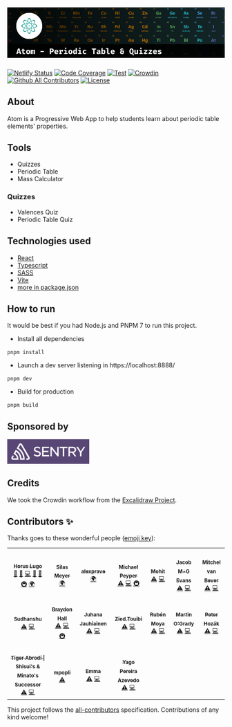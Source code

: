 # ![Atom - Periodic Table & Quizzes](./docs/header.png)

[![Netlify Status][netlify-badge]][netlify]
[![Code Coverage][coverage-badge]][coverage]
[![Test](https://github.com/HorusGoul/atom-pwa/actions/workflows/test.yml/badge.svg)](https://github.com/HorusGoul/atom-pwa/actions/workflows/test.yml)
[![Crowdin][crowdin-badge]][crowdin]
[![Github All Contributors][all-contributors-badge]](#contributors)
[![License][license-badge]][license]

## About

Atom is a Progressive Web App to help students learn about periodic table elements' properties.

## Tools

- Quizzes
- Periodic Table
- Mass Calculator

### Quizzes

- Valences Quiz
- Periodic Table Quiz

## Technologies used

- [React](https://reactjs.org/)
- [Typescript](https://www.typescriptlang.org/)
- [SASS](https://sass-lang.com/)
- [Vite](https://vitejs.dev/)
- [more in package.json](./package.json)

## How to run

It would be best if you had Node.js and PNPM 7 to run this project.

- Install all dependencies

```
pnpm install
```

- Launch a dev server listening in https://localhost:8888/

```
pnpm dev
```

- Build for production

```
pnpm build
```

## Sponsored by

<!-- SENTRY -->

<a href="https://sentry.io" aria-label="Sentry">
  <img src="./docs/sentry.png" alt="Sentry logo" width="190px">
</a>

## Credits

We took the Crowdin workflow from the [Excalidraw Project](https://github.com/excalidraw/excalidraw/tree/master/src/locales).

## Contributors ✨

Thanks goes to these wonderful people ([emoji key](https://allcontributors.org/docs/en/emoji-key)):

<!-- ALL-CONTRIBUTORS-LIST:START - Do not remove or modify this section -->
<!-- prettier-ignore-start -->
<!-- markdownlint-disable -->
<table>
  <tr>
    <td align="center"><a href="https://horus.dev"><img src="https://avatars.githubusercontent.com/u/6759612?v=4?s=100" width="100px;" alt=""/><br /><sub><b>Horus Lugo</b></sub></a><br /><a href="#maintenance-HorusGoul" title="Maintenance">🚧</a> <a href="#ideas-HorusGoul" title="Ideas, Planning, & Feedback">🤔</a> <a href="https://github.com/HorusGoul/atom-pwa/commits?author=HorusGoul" title="Code">💻</a> <a href="#design-HorusGoul" title="Design">🎨</a> <a href="https://github.com/HorusGoul/atom-pwa/pulls?q=is%3Apr+reviewed-by%3AHorusGoul" title="Reviewed Pull Requests">👀</a> <a href="#infra-HorusGoul" title="Infrastructure (Hosting, Build-Tools, etc)">🚇</a> <a href="#translation-HorusGoul" title="Translation">🌍</a></td>
    <td align="center"><a href="http://silas229.me"><img src="https://avatars.githubusercontent.com/u/23215125?v=4?s=100" width="100px;" alt=""/><br /><sub><b>Silas Meyer</b></sub></a><br /><a href="#translation-silas229" title="Translation">🌍</a></td>
    <td align="center"><a href="https://github.com/alexprave"><img src="https://avatars.githubusercontent.com/u/58376231?v=4?s=100" width="100px;" alt=""/><br /><sub><b>alexprave</b></sub></a><br /><a href="#translation-alexprave" title="Translation">🌍</a></td>
    <td align="center"><a href="https://github.com/mpeyper"><img src="https://avatars.githubusercontent.com/u/23029903?v=4?s=100" width="100px;" alt=""/><br /><sub><b>Michael Peyper</b></sub></a><br /><a href="https://github.com/HorusGoul/atom-pwa/commits?author=mpeyper" title="Tests">⚠️</a> <a href="https://github.com/HorusGoul/atom-pwa/commits?author=mpeyper" title="Code">💻</a> <a href="#infra-mpeyper" title="Infrastructure (Hosting, Build-Tools, etc)">🚇</a></td>
    <td align="center"><a href="https://github.com/MohitPopli"><img src="https://avatars.githubusercontent.com/u/17976072?v=4?s=100" width="100px;" alt=""/><br /><sub><b>Mohit</b></sub></a><br /><a href="https://github.com/HorusGoul/atom-pwa/commits?author=MohitPopli" title="Tests">⚠️</a> <a href="https://github.com/HorusGoul/atom-pwa/commits?author=MohitPopli" title="Code">💻</a></td>
    <td align="center"><a href="https://dev.to/jacobmgevans"><img src="https://avatars.githubusercontent.com/u/27247160?v=4?s=100" width="100px;" alt=""/><br /><sub><b>Jacob M-G Evans</b></sub></a><br /><a href="https://github.com/HorusGoul/atom-pwa/commits?author=JacobMGEvans" title="Tests">⚠️</a> <a href="https://github.com/HorusGoul/atom-pwa/commits?author=JacobMGEvans" title="Code">💻</a></td>
    <td align="center"><a href="https://github.com/mitchelvanbever"><img src="https://avatars.githubusercontent.com/u/10127707?v=4?s=100" width="100px;" alt=""/><br /><sub><b>Mitchel van Bever</b></sub></a><br /><a href="https://github.com/HorusGoul/atom-pwa/commits?author=mitchelvanbever" title="Tests">⚠️</a> <a href="https://github.com/HorusGoul/atom-pwa/commits?author=mitchelvanbever" title="Code">💻</a></td>
  </tr>
  <tr>
    <td align="center"><a href="https://github.com/tsuki42"><img src="https://avatars.githubusercontent.com/u/22864071?v=4?s=100" width="100px;" alt=""/><br /><sub><b>Sudhanshu</b></sub></a><br /><a href="https://github.com/HorusGoul/atom-pwa/commits?author=tsuki42" title="Tests">⚠️</a> <a href="https://github.com/HorusGoul/atom-pwa/commits?author=tsuki42" title="Code">💻</a></td>
    <td align="center"><a href="https://github.com/nobrayner"><img src="https://avatars.githubusercontent.com/u/40751395?v=4?s=100" width="100px;" alt=""/><br /><sub><b>Braydon Hall</b></sub></a><br /><a href="https://github.com/HorusGoul/atom-pwa/commits?author=nobrayner" title="Tests">⚠️</a> <a href="https://github.com/HorusGoul/atom-pwa/commits?author=nobrayner" title="Code">💻</a> <a href="#infra-nobrayner" title="Infrastructure (Hosting, Build-Tools, etc)">🚇</a></td>
    <td align="center"><a href="https://github.com/juhanakristian"><img src="https://avatars.githubusercontent.com/u/544386?v=4?s=100" width="100px;" alt=""/><br /><sub><b>Juhana Jauhiainen</b></sub></a><br /><a href="https://github.com/HorusGoul/atom-pwa/commits?author=juhanakristian" title="Tests">⚠️</a> <a href="https://github.com/HorusGoul/atom-pwa/commits?author=juhanakristian" title="Code">💻</a></td>
    <td align="center"><a href="https://twitter.com/ZiedTouibi"><img src="https://avatars.githubusercontent.com/u/15978090?v=4?s=100" width="100px;" alt=""/><br /><sub><b>Zied.Touibi</b></sub></a><br /><a href="https://github.com/HorusGoul/atom-pwa/commits?author=ziedtouibi" title="Tests">⚠️</a> <a href="https://github.com/HorusGoul/atom-pwa/commits?author=ziedtouibi" title="Code">💻</a></td>
    <td align="center"><a href="https://rubenmoya.dev/"><img src="https://avatars.githubusercontent.com/u/905225?v=4?s=100" width="100px;" alt=""/><br /><sub><b>Rubén Moya</b></sub></a><br /><a href="https://github.com/HorusGoul/atom-pwa/commits?author=rubenmoya" title="Tests">⚠️</a> <a href="https://github.com/HorusGoul/atom-pwa/commits?author=rubenmoya" title="Code">💻</a></td>
    <td align="center"><a href="https://twitter.com/grady_lad"><img src="https://avatars.githubusercontent.com/u/6424060?v=4?s=100" width="100px;" alt=""/><br /><sub><b>Martin O'Grady</b></sub></a><br /><a href="https://github.com/HorusGoul/atom-pwa/commits?author=grady-lad" title="Tests">⚠️</a> <a href="https://github.com/HorusGoul/atom-pwa/commits?author=grady-lad" title="Code">💻</a></td>
    <td align="center"><a href="http://peter.hozak.info/"><img src="https://avatars.githubusercontent.com/u/1087670?v=4?s=100" width="100px;" alt=""/><br /><sub><b>Peter Hozák</b></sub></a><br /><a href="https://github.com/HorusGoul/atom-pwa/commits?author=Aprillion" title="Tests">⚠️</a> <a href="https://github.com/HorusGoul/atom-pwa/commits?author=Aprillion" title="Code">💻</a></td>
  </tr>
  <tr>
    <td align="center"><a href="https://tigerabrodi.dev/"><img src="https://avatars.githubusercontent.com/u/49603590?v=4?s=100" width="100px;" alt=""/><br /><sub><b>Tiger Abrodi &#124; Shisui's & Minato's Successor</b></sub></a><br /><a href="https://github.com/HorusGoul/atom-pwa/commits?author=tigerabrodi" title="Tests">⚠️</a> <a href="https://github.com/HorusGoul/atom-pwa/commits?author=tigerabrodi" title="Code">💻</a></td>
    <td align="center"><a href="https://github.com/Devil005"><img src="https://avatars.githubusercontent.com/u/58681803?v=4?s=100" width="100px;" alt=""/><br /><sub><b>mpopli</b></sub></a><br /><a href="https://github.com/HorusGoul/atom-pwa/commits?author=Devil005" title="Tests">⚠️</a></td>
    <td align="center"><a href="https://github.com/emma-r-slight"><img src="https://avatars.githubusercontent.com/u/60733989?v=4?s=100" width="100px;" alt=""/><br /><sub><b>Emma </b></sub></a><br /><a href="https://github.com/HorusGoul/atom-pwa/commits?author=emma-r-slight" title="Tests">⚠️</a> <a href="https://github.com/HorusGoul/atom-pwa/commits?author=emma-r-slight" title="Code">💻</a></td>
    <td align="center"><a href="https://www.linkedin.com/in/ypazevedo/"><img src="https://avatars.githubusercontent.com/u/56167866?v=4?s=100" width="100px;" alt=""/><br /><sub><b>Yago Pereira Azevedo</b></sub></a><br /><a href="https://github.com/HorusGoul/atom-pwa/commits?author=YPAzevedo" title="Tests">⚠️</a> <a href="https://github.com/HorusGoul/atom-pwa/commits?author=YPAzevedo" title="Code">💻</a></td>
  </tr>
</table>

<!-- markdownlint-restore -->
<!-- prettier-ignore-end -->

<!-- ALL-CONTRIBUTORS-LIST:END -->

This project follows the [all-contributors](https://github.com/all-contributors/all-contributors) specification. Contributions of any kind welcome!

<!-- prettier-ignore-start -->
[all-contributors-badge]: https://img.shields.io/github/all-contributors/HorusGoul/atom-pwa/next
[coverage-badge]: https://img.shields.io/codecov/c/github/HorusGoul/atom-pwa.svg?style=flat-square
[coverage]: https://codecov.io/github/HorusGoul/atom-pwa
[crowdin-badge]: https://badges.crowdin.net/atom-periodic-table-quizzes/localized.svg
[crowdin]: https://crowdin.com/project/atom-periodic-table-quizzes
[license-badge]: https://img.shields.io/github/license/horusgoul/atom-pwa
[license]: ./LICENSE
[netlify-badge]: https://api.netlify.com/api/v1/badges/b7b84fd9-7d85-4094-b989-e74824fb3233/deploy-status
[netlify]: https://app.netlify.com/sites/atom-pt/deploys
<!-- prettier-ignore-end -->
